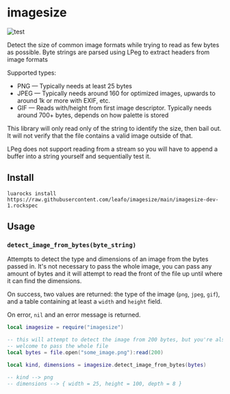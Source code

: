 # imagesize

![test](https://github.com/leafo/imagesize/workflows/test/badge.svg)

Detect the size of common image formats while trying to read as few bytes as
possible. Byte strings are parsed using LPeg to extract headers from image
formats

Supported types:

* PNG &mdash; Typically needs at least 25 bytes
* JPEG &mdash; Typically needs around 160 for optimized images, upwards to around 1k or more with EXIF, etc.
* GIF &mdash; Reads with/height from first image descriptor. Typically needs around 700+ bytes, depends on how palette is stored

This library will only read only of the string to identify the size, then bail
out. It will not verify that the file contains a valid image outside of that.

LPeg does not support reading from a stream so you will have to append a buffer
into a string yourself and sequentially test it.

## Install

`luarocks install https://raw.githubusercontent.com/leafo/imagesize/main/imagesize-dev-1.rockspec`

## Usage

### `detect_image_from_bytes(byte_string)`

Attempts to detect the type and dimensions of an image from the bytes passed in. It's
not necessary to pass the whole image, you can pass any amount of bytes and it
will attempt to read the front of the file up until where it can find the
dimensions.

On success, two values are returned: the type of the image (`png`, `jpeg`,
`gif`), and a table containing at least a `width` and `height` field.

On error, `nil` and an error message is returned.

```lua
local imagesize = require("imagesize")

-- this will attempt to detect the image from 200 bytes, but you're also
-- welcome to pass the whole file
local bytes = file.open("some_image.png"):read(200)

local kind, dimensions = imagesize.detect_image_from_bytes(bytes)

-- kind --> png
-- dimensions --> { width = 25, height = 100, depth = 8 }
```



